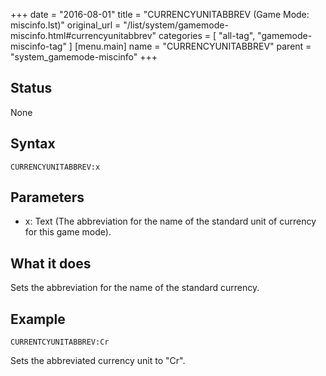 +++
date = "2016-08-01"
title = "CURRENCYUNITABBREV (Game Mode: miscinfo.lst)"
original_url = "/list/system/gamemode-miscinfo.html#currencyunitabbrev"
categories = [ "all-tag", "gamemode-miscinfo-tag" ]
[menu.main]
    name = "CURRENCYUNITABBREV"
    parent = "system_gamemode-miscinfo"
+++

## Status

None

## Syntax

`CURRENCYUNITABBREV:x`

## Parameters

-   x: Text (The abbreviation for the name of the
    standard unit of currency for this game mode).



What it does
------------

Sets the abbreviation for the name of the standard currency.

Example
-------

`CURRENTCYUNITABBREV:Cr`

Sets the abbreviated currency unit to "Cr".

